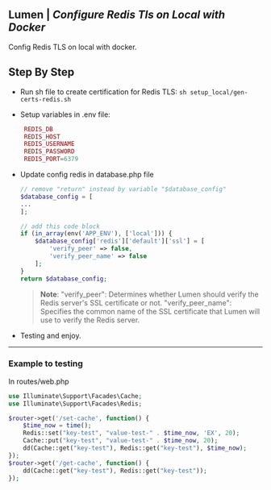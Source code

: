 ## Lumen | _Configure Redis Tls on Local with Docker_

Config Redis TLS on local with docker.

## Step By Step

- Run sh file to create certification for Redis TLS: ``` sh setup_local/gen-certs-redis.sh ```
- Setup variables in .env file:
   ```php
    REDIS_DB
    REDIS_HOST
    REDIS_USERNAME
    REDIS_PASSWORD
    REDIS_PORT=6379
   ```
- Update config redis in database.php file
    ```php
    // remove "return" instead by variable "$database_config"
    $database_config = [
    ...
    ];
    
    // add this code block
    if (in_array(env('APP_ENV'), ['local'])) {
        $database_config['redis']['default']['ssl'] = [
            'verify_peer' => false,
            'verify_peer_name' => false
        ];
    }
    return $database_config;
    ```
    > **Note**: 
    > "verify_peer": Determines whether Lumen should verify the Redis server's SSL certificate or not. 
    > "verify_peer_name": Specifies the common name of the SSL certificate that Lumen will use to verify the Redis server.
    
- Testing and enjoy.

---
### Example to testing
In routes/web.php
```php
use Illuminate\Support\Facades\Cache;
use Illuminate\Support\Facades\Redis;

$router->get('/set-cache', function() {
    $time_now = time();
    Redis::set("key-test", "value-test-" . $time_now, 'EX', 20);
    Cache::put("key-test", "value-test-" . $time_now, 20);
    dd(Cache::get("key-test"), Redis::get("key-test"), $time_now);
});
$router->get('/get-cache', function() {
    dd(Cache::get("key-test"), Redis::get("key-test"));
});
```